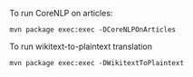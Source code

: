 To run CoreNLP on articles:

```
mvn package exec:exec -DCoreNLPOnArticles
```

To run wikitext-to-plaintext translation

```
mvn package exec:exec -DWikitextToPlaintext
```
